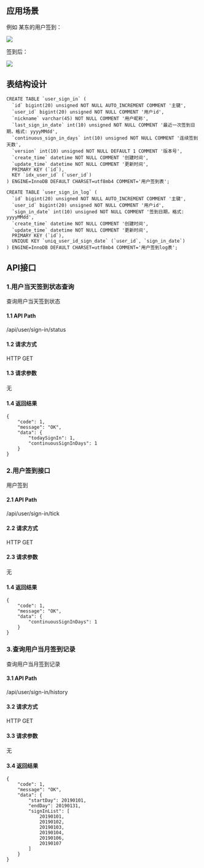 ## 应用场景
例如 某东的用户签到：

![](../docs/images/sign_in/sign_in1.jpeg)

签到后：

![](../docs/images/sign_in/sign_in2.jpeg)

## 表结构设计
```
CREATE TABLE `user_sign_in` (
  `id` bigint(20) unsigned NOT NULL AUTO_INCREMENT COMMENT '主键',
  `user_id` bigint(20) unsigned NOT NULL COMMENT '用户id',
  `nickname` varchar(45) NOT NULL COMMENT '用户昵称',
  `last_sign_in_date` int(10) unsigned NOT NULL COMMENT '最近一次签到日期，格式: yyyyMMdd',
  `continuous_sign_in_days` int(10) unsigned NOT NULL COMMENT '连续签到天数',
  `version` int(10) unsigned NOT NULL DEFAULT 1 COMMENT '版本号',
  `create_time` datetime NOT NULL COMMENT '创建时间',
  `update_time` datetime NOT NULL COMMENT '更新时间',
  PRIMARY KEY (`id`),
  KEY `idx_user_id` (`user_id`)
) ENGINE=InnoDB DEFAULT CHARSET=utf8mb4 COMMENT='用户签到表';

CREATE TABLE `user_sign_in_log` (
  `id` bigint(20) unsigned NOT NULL AUTO_INCREMENT COMMENT '主键',
  `user_id` bigint(20) unsigned NOT NULL COMMENT '用户id',
  `sign_in_date` int(10) unsigned NOT NULL COMMENT '签到日期，格式: yyyyMMdd',
  `create_time` datetime NOT NULL COMMENT '创建时间',
  `update_time` datetime NOT NULL COMMENT '更新时间',
  PRIMARY KEY (`id`),
  UNIQUE KEY `uniq_user_id_sign_date` (`user_id`, `sign_in_date`)
) ENGINE=InnoDB DEFAULT CHARSET=utf8mb4 COMMENT='用户签到log表';
```

## API接口
### 1.用户当天签到状态查询
查询用户当天签到状态
#### 1.1 API Path
/api/user/sign-in/status
#### 1.2 请求方式
HTTP GET

#### 1.3 请求参数
无

#### 1.4 返回结果
```
{
    "code": 1, 
    "message": "OK", 
    "data": {
        "todaySignIn": 1, 
        "continuousSignInDays": 1
    }
}
```

### 2.用户签到接口
用户签到
#### 2.1 API Path
/api/user/sign-in/tick
#### 2.2 请求方式
HTTP GET

#### 2.3 请求参数
无

#### 1.4 返回结果
```
{
    "code": 1, 
    "message": "OK", 
    "data": {
        "continuousSignInDays": 1
    }
}
```

### 3.查询用户当月签到记录
查询用户当月签到记录
#### 3.1 API Path
/api/user/sign-in/history
#### 3.2 请求方式
HTTP GET

#### 3.3 请求参数
无

#### 3.4 返回结果
```
{
    "code": 1, 
    "message": "OK", 
    "data": {
        "startDay": 20190101, 
        "endDay": 20190131, 
        "signInList": [
            20190101, 
            20190102, 
            20190103, 
            20190104, 
            20190106, 
            20190107
        ]
    }
}
```
